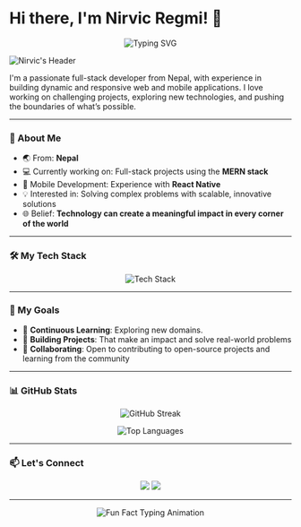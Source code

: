 # Hi there, I'm Nirvic Regmi! 👋

<p align="center">
  <img src="https://readme-typing-svg.herokuapp.com?font=Fira+Code&size=24&duration=4000&pause=1000&color=FF5733&width=900&lines=Every+day+is+a+step+forward+in+the+journey+of+growth.;Consistency+builds+greatness." alt="Typing SVG" />
</p>

![Nirvic's Header](https://media.giphy.com/media/l3q2K5jinAlChoCLS/giphy.gif)

I'm a passionate full-stack developer from Nepal, with experience in building dynamic and responsive web and mobile applications. I love working on challenging projects, exploring new technologies, and pushing the boundaries of what’s possible.

---

### 🚀 About Me

- 🌏 From: **Nepal**
- 💻 Currently working on: Full-stack projects using the **MERN stack**
- 📱 Mobile Development: Experience with **React Native**
- 💡 Interested in: Solving complex problems with scalable, innovative solutions
- 🌐 Belief: **Technology can create a meaningful impact in every corner of the world**

---

### 🛠 My Tech Stack

<p align="center">
  <img src="https://skillicons.dev/icons?i=js,ts,react,react-native,nextjs,nodejs,dotnet,mongodb,tailwind,cloudinary,git,vscode" alt="Tech Stack" />
</p>

---

### 🎯 My Goals
- 🧠 **Continuous Learning**: Exploring new domains.
- 💼 **Building Projects**: That make an impact and solve real-world problems
- 💬 **Collaborating**: Open to contributing to open-source projects and learning from the community

---

### 📊 GitHub Stats

<p align="center">
  <img src="https://github-readme-streak-stats.herokuapp.com/?user=nirvicregmi&theme=radical" alt="GitHub Streak" />
</p>
<p align="center">
  <img src="https://github-readme-stats.vercel.app/api/top-langs/?username=NirvicRegmi&layout=compact&theme=radical" alt="Top Languages" />
</p>

---

### 📫 Let's Connect
<p align="center">
  <a href="https://www.linkedin.com/in/nirvic-regmi-412499259/"><img src="https://img.shields.io/badge/LinkedIn-Nirvic%20Regmi-blue?style=flat-square&logo=linkedin"></a>
  <a href="https://www.instagram.com/nirvic.regmi/"><img src="https://img.shields.io/badge/Instagram-nirvic_regmi-purple?style=flat-square&logo=instagram"></a>
</p>

---

<p align="center">
  <img src="https://readme-typing-svg.herokuapp.com?font=Fira+Code&duration=3000&pause=1000&color=F7A800&center=true&width=1500&lines=I+am+a+tech+enthusiast+who+enjoys+building+side+projects+in+my+free+time!%0AAlways+looking+for+ways+to+improve+my+skills." alt="Fun Fact Typing Animation" />
</p>
